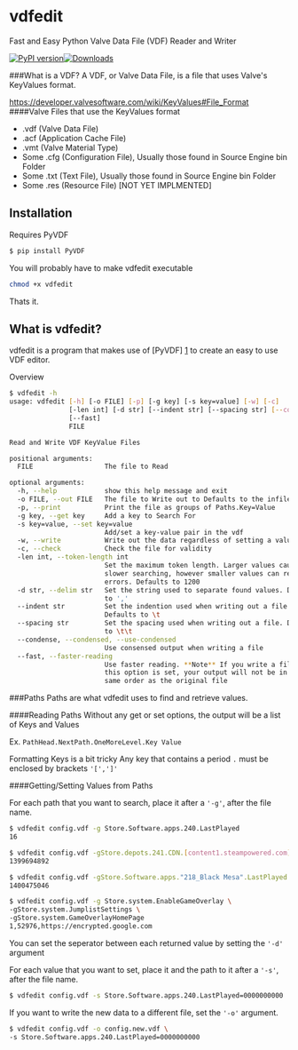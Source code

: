 vdfedit
==

Fast and Easy Python Valve Data File (VDF) Reader and Writer
 
<!-- [![Build Status](https://img.shields.io/travis/noriah/vdfedit.svg?branch=master&style=flat-square)](https://travis-ci.org/noriah/vdfedit)[![Coverage Status](https://img.shields.io/coveralls/noriah/vdfedit.svg?style=flat-square)](https://coveralls.io/r/noriah/vdfedit) -->
[![PyPI version](https://img.shields.io/pypi/v/vdfedit.svg?style=flat-square)](https://pypi.python.org/pypi/vdfedit)[![Downloads](https://img.shields.io/pypi/dm/vdfedit.svg?style=flat-square)](https://pypi.python.org/pypi/vdfedit)

###What is a VDF?
A VDF, or Valve Data File, is a file that uses Valve's KeyValues format.

https://developer.valvesoftware.com/wiki/KeyValues#File_Format
####Valve Files that use the KeyValues format
* .vdf (Valve Data File)
* .acf (Application Cache File)
* .vmt (Valve Material Type)
* Some .cfg (Configuration File), Usually those found in Source Engine bin Folder
* Some .txt (Text File), Usually those found in Source Engine bin Folder
* Some .res (Resource File) [NOT YET IMPLMENTED]

Installation
--

Requires PyVDF
```bash
$ pip install PyVDF
```

You will probably have to make vdfedit executable
```Bash
chmod +x vdfedit
```
Thats it.

What is vdfedit?
--
vdfedit is a program that makes use of [PyVDF] [1] to create an easy to use VDF editor.

Overview

```bash
$ vdfedit -h
usage: vdfedit [-h] [-o FILE] [-p] [-g key] [-s key=value] [-w] [-c]
               [-len int] [-d str] [--indent str] [--spacing str] [--condense]
               [--fast]
               FILE

Read and Write VDF KeyValue Files

positional arguments:
  FILE                  The file to Read

optional arguments:
  -h, --help            show this help message and exit
  -o FILE, --out FILE   The file to Write out to Defaults to the infile
  -p, --print           Print the file as groups of Paths.Key=Value
  -g key, --get key     Add a key to Search For
  -s key=value, --set key=value
                        Add/set a key-value pair in the vdf
  -w, --write           Write out the data regardless of setting a value.
  -c, --check           Check the file for validity
  -len int, --token-length int
                        Set the maximum token length. Larger values cause
                        slower searching, however smaller values can result in
                        errors. Defaults to 1200
  -d str, --delim str   Set the string used to separate found values. Defaults
                        to ','
  --indent str          Set the indention used when writing out a file.
                        Defaults to \t
  --spacing str         Set the spacing used when writing out a file. Defaults
                        to \t\t
  --condense, --condensed, --use-condensed
                        Use consensed output when writing a file
  --fast, --faster-reading
                        Use faster reading. **Note** If you write a file while
                        this option is set, your output will not be in the
                        same order as the original file
```

###Paths
Paths are what vdfedit uses to find and retrieve values.

####Reading Paths
Without any get or set options, the output will be a list of Keys and Values

Ex. `PathHead.NextPath.OneMoreLevel.Key Value`

Formatting Keys is a bit tricky
Any key that contains a period `.` must be enclosed by brackets `'[',']'`

####Getting/Setting Values from Paths

For each path that you want to search, place it after a `'-g'`, after the file name.

```Bash
$ vdfedit config.vdf -g Store.Software.apps.240.LastPlayed
16

$ vdfedit config.vdf -gStore.depots.241.CDN.[content1.steampowered.com].Expires
1399694892

$ vdfedit config.vdf -gStore.Software.apps."218_Black Mesa".LastPlayed
1400475046

$ vdfedit config.vdf -g Store.system.EnableGameOverlay \
-gStore.system.JumplistSettings \
-gStore.system.GameOverlayHomePage
1,52976,https://encrypted.google.com
```

You can set the seperator between each returned value by setting the `'-d'` argument

For each value that you want to set, place it and the path to it after a `'-s'`, after the file name.

```Bash
$ vdfedit config.vdf -s Store.Software.apps.240.LastPlayed=0000000000
```

If you want to write the new data to a different file, set the `'-o'` argument.

```Bash
$ vdfedit config.vdf -o config.new.vdf \
-s Store.Software.apps.240.LastPlayed=0000000000
```

[1]: https://github.com/noriah/PyVDF "PyVDF"
